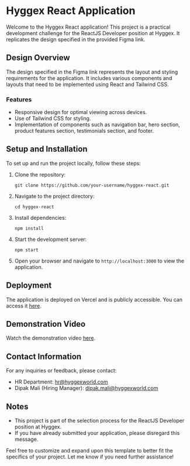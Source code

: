 # Hyggex React Application

Welcome to the Hyggex React application! This project is a practical development challenge for the ReactJS Developer position at Hyggex. It replicates the design specified in the provided Figma link.

## Design Overview

The design specified in the Figma link represents the layout and styling requirements for the application. It includes various components and layouts that need to be implemented using React and Tailwind CSS.

### Features

- Responsive design for optimal viewing across devices.
- Use of Tailwind CSS for styling.
- Implementation of components such as navigation bar, hero section, product features section, testimonials section, and footer.

## Setup and Installation

To set up and run the project locally, follow these steps:

1. Clone the repository:

    ```
    git clone https://github.com/your-username/hyggex-react.git
    ```

2. Navigate to the project directory:

    ```
    cd hyggex-react
    ```

3. Install dependencies:

    ```
    npm install
    ```

4. Start the development server:

    ```
    npm start
    ```

5. Open your browser and navigate to `http://localhost:3000` to view the application.

## Deployment

The application is deployed on Vercel and is publicly accessible. You can access it [here](https://your-vercel-app-link).

## Demonstration Video

Watch the demonstration video [here](https://drive.google.com/drive/folders/your-demo-video-link).

## Contact Information

For any inquiries or feedback, please contact:

- HR Department: hr@hyggexworld.com
- Dipak Mali (Hiring Manager): dipak.mali@hyggexworld.com

## Notes

- This project is part of the selection process for the ReactJS Developer position at Hyggex.
- If you have already submitted your application, please disregard this message.

Feel free to customize and expand upon this template to better fit the specifics of your project. Let me know if you need further assistance!
